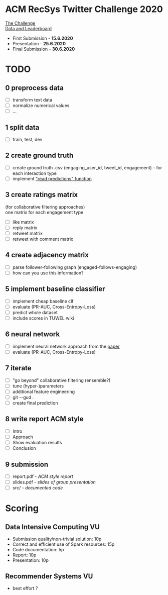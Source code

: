 # ACM RecSys Twitter Challenge 2020
[The Challenge](http://www.recsyschallenge.com/2020/)  
[Data and Leaderboard](https://recsys-twitter.com)  

* First Submission - __15.6.2020__
* Presentation - __25.6.2020__  
* Final Submission - __30.6.2020__  

# TODO
## 0 preprocess data
* [ ] transform text data
* [ ] normalize numerical values
* [ ] ...

## 1 split data
* [ ] train, test, dev

## 2 create ground truth
* [ ] create ground truth .csv (engaging_user_id, tweet_id, engagement) - for each interaction type
* [ ] implement ["read predictions" function](https://recsys-twitter.com/code/snippets)

## 3 create ratings matrix
(for collaborative filtering approaches)  
one matrix for each engagement type
* [ ] like matrix
* [ ] reply matrix
* [ ] retweet matrix
* [ ] retweet with comment matrix

## 4 create adjacency matrix
* [ ] parse follower-following graph (engaged-follows-engaging)
* [ ] how can you use this information?

## 5 implement baseline classifier
* [ ] implement cheap baseline clf
* [ ] evaluate (PR-AUC, Cross-Entropy-Loss)
* [ ] predict whole dataset
* [ ] include scores in TUWEL wiki

## 6 neural network
* [ ] implement neural network approach from the [paper](https://arxiv.org/abs/2004.13715)
* [ ] evaluate (PR-AUC, Cross-Entropy-Loss)

## 7 iterate
* [ ] "go beyond" collaborative filtering (ensemble?)
* [ ] tune (hyper-)parameters
* [ ] additional feature engineering
* [ ] git --gud .
* [ ] create final prediction

## 8 write report ACM style
* [ ] Intro
* [ ] Approach
* [ ] Show evaluation results
* [ ] Conclusion

## 9 submission
* [ ] report.pdf - _ACM style report_
* [ ] slides.pdf - _slides of group presentation_
* [ ] src/ - _documented code_

# Scoring
## Data Intensive Computing VU 
* Submission quality/non-trivial solution: 10p
* Correct and efficient use of Spark resources: 15p
* Code documentation: 5p
* Report: 10p
* Presentation: 10p

## Recommender Systems VU
* best effort ?
